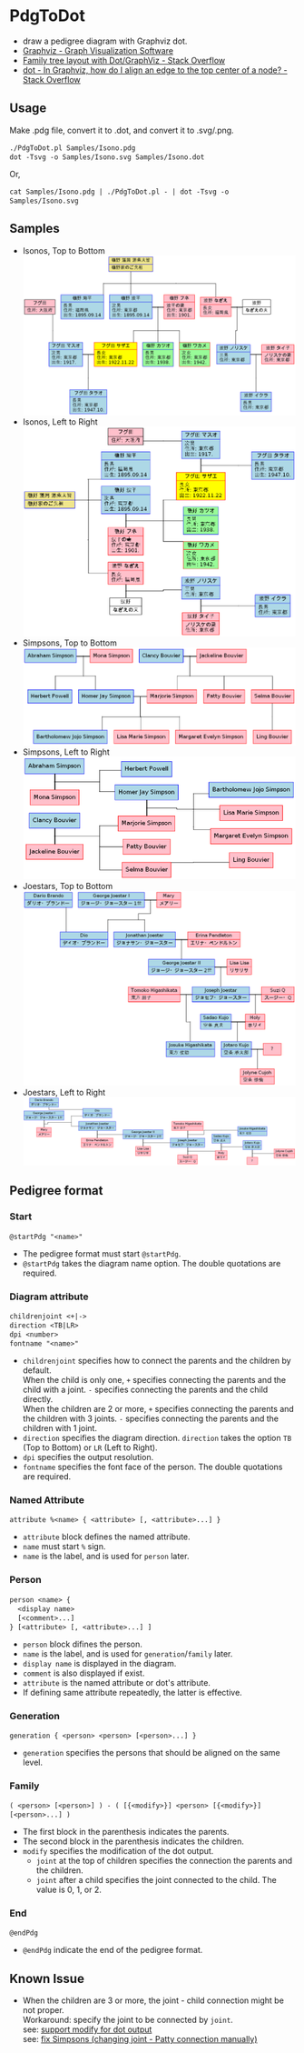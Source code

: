﻿# PdgToDot
- draw a pedigree diagram with Graphviz dot.
- [Graphviz - Graph Visualization Software](http://www.graphviz.org/)
- [Family tree layout with Dot/GraphViz - Stack Overflow](https://stackoverflow.com/questions/2271704/)
- [dot - In Graphviz, how do I align an edge to the top center of a node? - Stack Overflow](https://stackoverflow.com/questions/27504703/)

## Usage
Make .pdg file, convert it to .dot, and convert it to .svg/.png.
```
./PdgToDot.pl Samples/Isono.pdg
dot -Tsvg -o Samples/Isono.svg Samples/Isono.dot
```
Or,
```
cat Samples/Isono.pdg | ./PdgToDot.pl - | dot -Tsvg -o Samples/Isono.svg
```

## Samples
- Isonos, Top to Bottom
![Samples/Isono](https://github.com/TakeAsh/PdgToDot/raw/master/Samples/Isono.png)
- Isonos, Left to Right
![Samples/Isono_LR](https://github.com/TakeAsh/PdgToDot/raw/master/Samples/Isono_LR.png)
- Simpsons, Top to Bottom
![Samples/Simpsons](https://github.com/TakeAsh/PdgToDot/raw/master/Samples/Simpsons.png)
- Simpsons, Left to Right
![Samples/Simpsons_LR](https://github.com/TakeAsh/PdgToDot/raw/master/Samples/Simpsons_LR.png)
- Joestars, Top to Bottom
![Samples/Joestars](https://github.com/TakeAsh/PdgToDot/raw/master/Samples/Joestars.png)
- Joestars, Left to Right
![Samples/Joestars_LR](https://github.com/TakeAsh/PdgToDot/raw/master/Samples/Joestars_LR.png)

## Pedigree format

### Start
```
@startPdg "<name>"
```
- The pedigree format must start `@startPdg`.
- `@startPdg` takes the diagram name option. The double quotations are required.

### Diagram attribute
```
childrenjoint <+|->
direction <TB|LR>
dpi <number>
fontname "<name>"
```
- `childrenjoint` specifies how to connect the parents and the children by default.  
When the child is only one, `+` specifies connecting the parents and the child with a joint. `-` specifies connecting the parents and the child directly.  
When the children are 2 or more, `+` specifies connecting the parents and the children with 3 joints. `-` specifies connecting the parents and the children with 1 joint.
- `direction` specifies the diagram direction. `direction` takes the option `TB` (Top to Bottom) or `LR` (Left to Right).
- `dpi` specifies the output resolution.
- `fontname` specifies the font face of the person. The double quotations are required.

### Named Attribute
```
attribute %<name> { <attribute> [, <attribute>...] }
```
- `attribute` block defines the named attribute.
- `name` must start `%` sign.
- `name` is the label, and is used for `person` later.

### Person
```
person <name> {
  <display name>
  [<comment>...]
} [<attribute> [, <attribute>...] ]
```
- `person` block difines the person.
- `name` is the label, and is used for `generation`/`family` later.
- `display name` is displayed in the diagram.
- `comment` is also displayed if exist.
- `attribute` is the named attribute or dot's attribute.
- If defining same attribute repeatedly, the latter is effective.

### Generation
```
generation { <person> <person> [<person>...] }
```
- `generation` specifies the persons that should be aligned on the same level.

### Family
```
( <person> [<person>] ) - ( [{<modify>}] <person> [{<modify>}] [<person>...] )
```
- The first block in the parenthesis indicates the parents.
- The second block in the parenthesis indicates the children.
- `modify` specifies the modification of the dot output.
    - `joint` at the top of children specifies the connection the parents and the children.
    - `joint` after a child specifies the joint connected to the child. The value is 0, 1, or 2.

### End
```
@endPdg
```
- `@endPdg` indicate the end of the pedigree format.

## Known Issue
- When the children are 3 or more, the joint - child connection might be not proper.  
Workaround: specify the joint to be connected by `joint`.  
see: [support modify for dot output](https://github.com/TakeAsh/PdgToDot/commit/35bc23d1d263707b5fd708303bacccb007a2734f)  
see: [fix Simpsons (changing joint - Patty connection manually)](https://github.com/TakeAsh/PdgToDot/commit/36274108776088cdb87cee1996bb674c4de24f2f)

